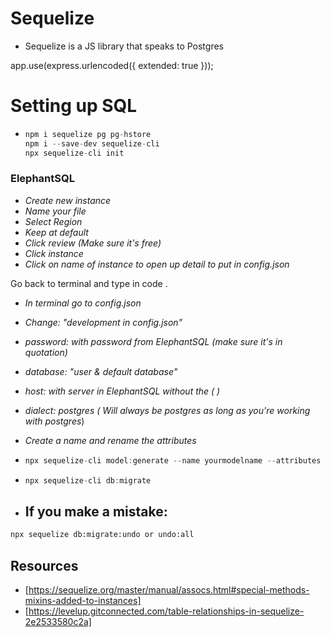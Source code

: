 # Sequelize

-   Sequelize is a JS library that speaks to Postgres

app.use(express.urlencoded({ extended: true }));

# Setting up SQL

-   ```javascript
    npm i sequelize pg pg-hstore
    npm i --save-dev sequelize-cli
    npx sequelize-cli init
    ```

### ElephantSQL

-   _Create new instance_
-   _Name your file_
-   _Select Region_
-   _Keep at default_
-   _Click review (Make sure it's free)_
-   _Click instance_
-   _Click on name of instance to open up detail to put in config.json_

Go back to terminal and type in code .

-   _In terminal go to config.json_

-   _Change: "development in config.json"_

-   _password: with password from ElephantSQL (make sure it's in quotation)_

-   _database: "user & default database"_

-   _host: with server in ElephantSQL without the ( )_

-   _dialect: postgres ( Will always be postgres as long as you're working with postgres_)

-   _Create a name and rename the attributes_

-   ```javascript
    npx sequelize-cli model:generate --name yourmodelname --attributes name:string,type:string
    ```

-   ```javascript
    npx sequelize-cli db:migrate
    ```

-   ## If you make a mistake:

```sh
npx sequelize db:migrate:undo or undo:all
```

## Resources

-   [https://sequelize.org/master/manual/assocs.html#special-methods-mixins-added-to-instances]
-   [https://levelup.gitconnected.com/table-relationships-in-sequelize-2e2533580c2a]
